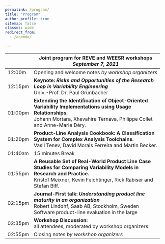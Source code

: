 ```yaml
---
permalink: /program/
title: "Program"
author_profile: true
sitemap: false
classes: wide
redirect_from: 
  - /agenda/

---
```






|            | **Joint program for REVE and WEESR workshops**<br/>*September 7, 2021* |
| -----------|----------------------------------------------------|
| 12:00m     | Opening and welcome notes *by workshop organizers* |
| 12:15pm    | **Keynote:** ***Risks and Opportunities of the Research Loop in Variability Engineering***<br/> Univ.-Prof. Dr. Paul Grünbacher |
| 01:00pm    | **Extending the Identification of Object-Oriented Variability Implementations using Usage Relationships.**<br/> Johann Mortara, Xhevahire Tërnava, Philippe Collet and Anne-Marie Déry.  |
| 01:20pm    | **Product-Line Analysis Cookbook: A Classification System for Complex Analysis Toolchains.**<br/> Vasil Tenev, David Morais Ferreira and Martin Becker.  |
| 01:40am    | 15 minutes Break |
| 01:55pm    | **A Reusable Set of Real-World Product Line Case Studies for Comparing Variability Models in Research and Practice.**<br/> Kristof Meixner, Kevin Feichtinger, Rick Rabiser and Stefan Biff. |
| 02:15pm    | **Journal-First talk:**  ***Understanding product line maturity in an organization***<br/> Robert Lindohf, Saab AB, Stockholm, Sweden Software product-line evaluation in the large  |
| 02:35pm    | **Workshop Discussion:**<br/> all attendees, moderated by workshop organizers |
| 02:55pm    | Closing notes *by workshop organizers* |


